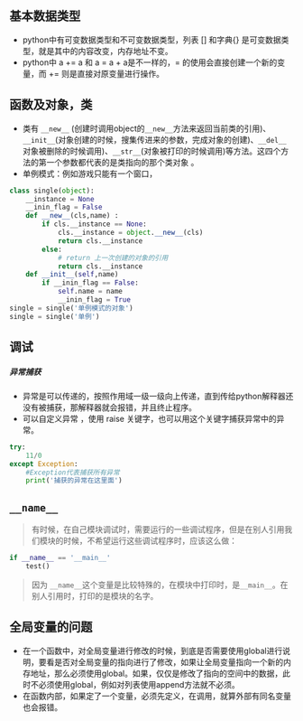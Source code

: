 ## 基本数据类型

- python中有可变数据类型和不可变数据类型，列表 [] 和字典{} 是可变数据类型，就是其中的内容改变，内存地址不变。
- python中 a += a 和 a = a + a是不一样的，= 的使用会直接创建一个新的变量，而 += 则是直接对原变量进行操作。


## 函数及对象，类
- 类有 `__new__` (创建时调用object的`__new__`方法来返回当前类的引用)、 `__init__`(对象创建的时候，搜集传进来的参数，完成对象的创建)、`__del__`对象被删除的时候调用)、`__str__`(对象被打印的时候调用)等方法。这四个方法的第一个参数都代表的是类指向的那个类对象 。
- 单例模式：例如游戏只能有一个窗口，
```python
class single(object):
    __instance = None
    __inin_flag = False
    def __new__(cls,name) :
        if cls.__instance == None:
            cls.__instance = object.__new__(cls)
            return cls.__instance
        else:
            # return 上一次创建的对象的引用
            return cls.__instance
    def __init__(self,name)
        if __inin_flag == False:
            self.name = name
            __inin_flag = True
single = single('单例模式的对象')
single = single('单例')
```

## 调试

##### 异常捕获 
- 异常是可以传递的，按照作用域一级一级向上传递，直到传给python解释器还没有被捕获，那解释器就会报错，并且终止程序。
- 可以自定义异常 ，使用 raise 关键字，也可以用这个关键字捕获异常中的异常。
```python
try:
    11/0
except Exception:
    #Exception代表捕获所有异常
    print('捕获的异常在这里面')
```

## `__name__`
> 有时候，在自己模块调试时，需要运行的一些调试程序，但是在别人引用我们模块的时候，不希望运行这些调试程序时，应该这么做：
```python
if __name__ == '__main__'
    test()
```
> 因为 `__name__`这个变量是比较特殊的，在模块中打印时，是`__main__`。在别人引用时，打印的是模块的名字。






## 全局变量的问题
- 在一个函数中，对全局变量进行修改的时候，到底是否需要使用global进行说明，要看是否对全局变量的指向进行了修改，如果让全局变量指向一个新的内存地址，那么必须使用global。如果，仅仅是修改了指向的空间中的数据，此时不必须使用global，例如对列表使用append方法就不必须。
- 在函数内部，如果定了一个变量，必须先定义，在调用，就算外部有同名变量也会报错。